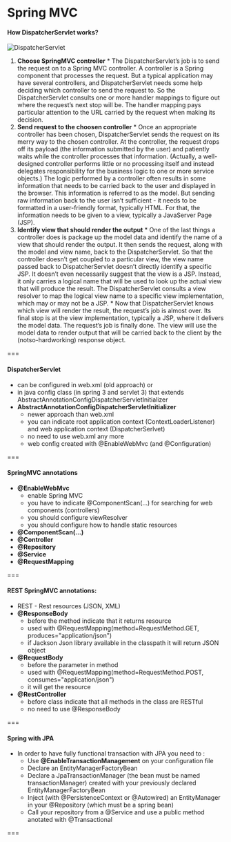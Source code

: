 # Spring MVC

#### How DispatcherServlet works?
![DispatcherServlet](http://www.mkyong.com/wp-content/uploads/2010/07/spring-mvc-concepts-2.jpg)

  1. __Choose SpringMVC controller__
    * The DispatcherServlet’s job is to send the request on to a Spring MVC controller. 
      A controller is a Spring component that processes the request. But a typical application may have several controllers, 
      and DispatcherServlet needs some help deciding which controller to send the request to. So the DispatcherServlet consults one or
      more handler mappings to figure out where the request’s next stop will be. The handler mapping pays particular attention to the 
      URL carried by the request when making its decision.
  2. __Send request to the choosen controller__
    * Once an appropriate controller has been chosen, DispatcherServlet sends the request on its merry way to the chosen controller. 
      At the controller, the request drops off its payload (the information submitted by the user) and patiently waits while
      the controller processes that information. (Actually, a well-designed controller performs little or no processing itself 
      and instead delegates responsibility for the business logic to one or more service objects.)
      The logic performed by a controller often results in some information that needs to be carried back to the user 
      and displayed in the browser. This information is referred to as the model. But sending raw information back to the user
      isn’t sufficient - it needs to be formatted in a user-friendly format, typically HTML. For that, the information needs 
      to be given to a view, typically a JavaServer Page (JSP).
  3. __Identify view that should render the output__ 
    * One of the last things a controller does is package up the model data and identify the name of a view that should render 
      the output. It then sends the request, along with the model and view name, back to the DispatcherServlet.
      So that the controller doesn’t get coupled to a particular view, the view name passed back to DispatcherServlet doesn’t 
      directly identify a specific JSP. It doesn’t even necessarily suggest that the view is a JSP. Instead, it only carries
      a logical name that will be used to look up the actual view that will produce the result. The DispatcherServlet consults 
      a view resolver to map the logical view name to a specific view implementation, which may or may not be a JSP.
    * Now that DispatcherServlet knows which view will render the result, the request’s job is almost over. Its final stop is 
      at the view implementation, typically a JSP, where it delivers the model data. The request’s job is finally done. The view will
      use the model data to render output that will be carried back to the client by the (notso-hardworking) response object.
      
===

#### DispatcherServlet
  * can be configured in web.xml (old approach) or 
  * in java config class (in spring 3 and servlet 3) that extends AbstractAnnotationConfigDispatcherServletInitializer
  * __AbstractAnnotationConfigDispatcherServletInitializer__
    * newer approach than web.xml
    * you can indicate root application context (ContextLoaderListener) and web application context (DispatcherSerlvet)
    * no need to use web.xml any more
    * web config created with @EnableWebMvc (and @Configuration)
  
===
    
#### SpringMVC annotations
  * __@EnableWebMvc__
    * enable Spring MVC
    * you have to indicate @ComponentScan(...) for searching for web components (controllers)
    * you should configure viewResolver
    * you should configure how to handle static resources
  * __@ComponentScan(...)__
  * __@Controller__
  * __@Repository__
  * __@Service__
  * __@RequestMapping__

===

#### REST SpringMVC annotations:
  * REST - Rest resources (JSON, XML) 
  * __@ResponseBody__
    * before the method indicate that it returns resource
    * used with @RequestMapping(method=RequestMethod.GET, produces="application/json")
    * if Jackson Json library available in the classpath it will return JSON object
  * __@RequestBody__
    * before the parameter in method
    * used with @RequestMapping(method=RequestMethod.POST, consumes="application/json")
    * it will get the resource
  * __@RestController__
    * before class indicate that all methods in the class are RESTful
    * no need to use @ResponseBody 

===

#### Spring with JPA
* In order to have fully functional transaction with JPA you need to :
  * Use __@EnableTransactionManagement__ on your configuration file
  * Declare an EntityManagerFactoryBean
  * Declare a JpaTransactionManager (the bean must be named transactionManager) created with your previously declared EntityManagerFactoryBean
  * Inject (with @PersistenceContext or @Autowired) an EntityManager in your @Repository (which must be a spring bean)
  * Call your repository from a @Service and use a public method anotated with @Transactional

===
